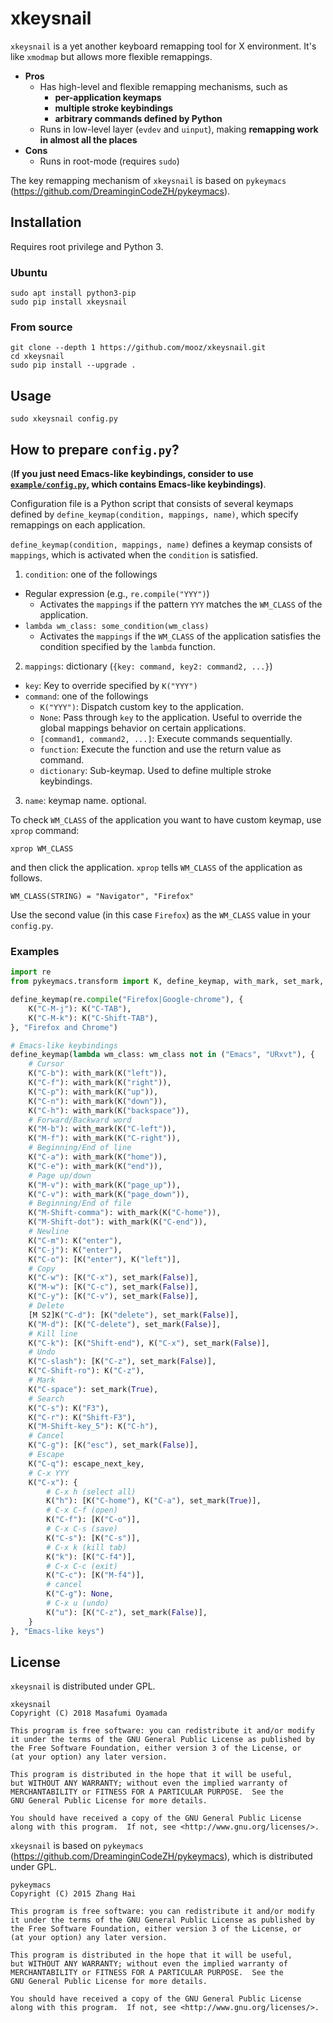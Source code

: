 # xkeysnail

`xkeysnail` is a yet another keyboard remapping tool for X environment. It's
like `xmodmap` but allows more flexible remappings.

- **Pros**
  - Has high-level and flexible remapping mechanisms, such as
    - **per-application keymaps**
    - **multiple stroke keybindings**
    - **arbitrary commands defined by Python**
  - Runs in low-level layer (`evdev` and `uinput`), making **remapping work in almost all the places**
- **Cons**
  - Runs in root-mode (requires `sudo`)

The key remapping mechanism of `xkeysnail` is based on `pykeymacs`
(https://github.com/DreaminginCodeZH/pykeymacs).

## Installation

Requires root privilege and Python 3.

### Ubuntu

    sudo apt install python3-pip
    sudo pip install xkeysnail

### From source

    git clone --depth 1 https://github.com/mooz/xkeysnail.git
    cd xkeysnail
    sudo pip install --upgrade .
    
## Usage

    sudo xkeysnail config.py

## How to prepare `config.py`?

(**If you just need Emacs-like keybindings, consider to
use
[`example/config.py`](https://github.com/mooz/xkeysnail/blob/master/example/config.py),
which contains Emacs-like keybindings)**.

Configuration file is a Python script that consists of several keymaps defined
by `define_keymap(condition, mappings, name)`, which specify remappings on each
application.

`define_keymap(condition, mappings, name)` defines a keymap consists of
`mappings`, which is activated when the `condition` is satisfied.

1. `condition`: one of the followings
  - Regular expression (e.g., `re.compile("YYY")`)
    - Activates the `mappings` if the pattern `YYY` matches the `WM_CLASS` of
      the application.
  - `lambda wm_class: some_condition(wm_class)`
    - Activates the `mappings` if the `WM_CLASS` of the application satisfies
      the condition specified by the `lambda` function.
2. `mappings`: dictionary (`{key: command, key2: command2, ...}`)
  - `key`: Key to override specified by `K("YYY")`
  - `command`: one of the followings
    - `K("YYY")`: Dispatch custom key to the application.
    - `None`: Pass through `key` to the application. Useful to override the
      global mappings behavior on certain applications.
    - `[command1, command2, ...]`: Execute commands sequentially.
    - `function`: Execute the function and use the return value as command.
    - `dictionary`: Sub-keymap. Used to define multiple stroke keybindings.
3. `name`: keymap name. optional.

To check `WM_CLASS` of the application you want to have custom keymap, use
`xprop` command:

    xprop WM_CLASS

and then click the application. `xprop` tells `WM_CLASS` of the application as follows.

    WM_CLASS(STRING) = "Navigator", "Firefox"

Use the second value (in this case `Firefox`) as the `WM_CLASS` value in your
`config.py`.

### Examples

```python
import re
from pykeymacs.transform import K, define_keymap, with_mark, set_mark, escape_next_key

define_keymap(re.compile("Firefox|Google-chrome"), {
    K("C-M-j"): K("C-TAB"),
    K("C-M-k"): K("C-Shift-TAB"),
}, "Firefox and Chrome")

# Emacs-like keybindings
define_keymap(lambda wm_class: wm_class not in ("Emacs", "URxvt"), {
    # Cursor
    K("C-b"): with_mark(K("left")),
    K("C-f"): with_mark(K("right")),
    K("C-p"): with_mark(K("up")),
    K("C-n"): with_mark(K("down")),
    K("C-h"): with_mark(K("backspace")),
    # Forward/Backward word
    K("M-b"): with_mark(K("C-left")),
    K("M-f"): with_mark(K("C-right")),
    # Beginning/End of line
    K("C-a"): with_mark(K("home")),
    K("C-e"): with_mark(K("end")),
    # Page up/down
    K("M-v"): with_mark(K("page_up")),
    K("C-v"): with_mark(K("page_down")),
    # Beginning/End of file
    K("M-Shift-comma"): with_mark(K("C-home")),
    K("M-Shift-dot"): with_mark(K("C-end")),
    # Newline
    K("C-m"): K("enter"),
    K("C-j"): K("enter"),
    K("C-o"): [K("enter"), K("left")],
    # Copy
    K("C-w"): [K("C-x"), set_mark(False)],
    K("M-w"): [K("C-c"), set_mark(False)],
    K("C-y"): [K("C-v"), set_mark(False)],
    # Delete
    [M S2]K("C-d"): [K("delete"), set_mark(False)],
    K("M-d"): [K("C-delete"), set_mark(False)],
    # Kill line
    K("C-k"): [K("Shift-end"), K("C-x"), set_mark(False)],
    # Undo
    K("C-slash"): [K("C-z"), set_mark(False)],
    K("C-Shift-ro"): K("C-z"),
    # Mark
    K("C-space"): set_mark(True),
    # Search
    K("C-s"): K("F3"),
    K("C-r"): K("Shift-F3"),
    K("M-Shift-key_5"): K("C-h"),
    # Cancel
    K("C-g"): [K("esc"), set_mark(False)],
    # Escape
    K("C-q"): escape_next_key,
    # C-x YYY
    K("C-x"): {
        # C-x h (select all)
        K("h"): [K("C-home"), K("C-a"), set_mark(True)],
        # C-x C-f (open)
        K("C-f"): [K("C-o")],
        # C-x C-s (save)
        K("C-s"): [K("C-s")],
        # C-x k (kill tab)
        K("k"): [K("C-f4")],
        # C-x C-c (exit)
        K("C-c"): [K("M-f4")],
        # cancel
        K("C-g"): None,
        # C-x u (undo)
        K("u"): [K("C-z"), set_mark(False)],
    }
}, "Emacs-like keys")
```

## License

`xkeysnail` is distributed under GPL.

    xkeysnail
    Copyright (C) 2018 Masafumi Oyamada

    This program is free software: you can redistribute it and/or modify
    it under the terms of the GNU General Public License as published by
    the Free Software Foundation, either version 3 of the License, or
    (at your option) any later version.

    This program is distributed in the hope that it will be useful,
    but WITHOUT ANY WARRANTY; without even the implied warranty of
    MERCHANTABILITY or FITNESS FOR A PARTICULAR PURPOSE.  See the
    GNU General Public License for more details.

    You should have received a copy of the GNU General Public License
    along with this program.  If not, see <http://www.gnu.org/licenses/>.

`xkeysnail` is based on `pykeymacs`
 (https://github.com/DreaminginCodeZH/pykeymacs), which is distributed under
 GPL.

    pykeymacs
    Copyright (C) 2015 Zhang Hai

    This program is free software: you can redistribute it and/or modify
    it under the terms of the GNU General Public License as published by
    the Free Software Foundation, either version 3 of the License, or
    (at your option) any later version.

    This program is distributed in the hope that it will be useful,
    but WITHOUT ANY WARRANTY; without even the implied warranty of
    MERCHANTABILITY or FITNESS FOR A PARTICULAR PURPOSE.  See the
    GNU General Public License for more details.

    You should have received a copy of the GNU General Public License
    along with this program.  If not, see <http://www.gnu.org/licenses/>.
